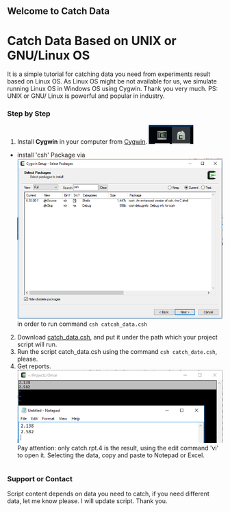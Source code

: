 ## Welcome to Catch Data

#   Catch Data Based on UNIX or GNU/Linux OS   #
  It is a simple tutorial for catching data you need from experiments result based on Linux OS. As Linux OS might be not available for us, we simulate running Linux OS in Windows OS using Cygwin. Thank you very much.
  PS: UNIX or GNU/ Linux is powerful and popular in industry.

### Step by Step
1. Install **Cygwin** in your computer from [Cygwin](https://www.cygwin.com/). ![Cygwin and Setup](https://github.com/t9527/catch_data/blob/master/Catch_data_3.PNG)
- install 'csh' Package via ![Cygwin Setup](https://github.com/t9527/catch_data/blob/master/Catch_data_4.PNG) in order to run command `csh catcah_data.csh`
2. Download [catch_data.csh](https://github.com/t9527/catch_data/blob/master/catch_data.csh), and put it under the path which your project script will run.
3. Run the script catch_data.csh using the command `csh catch_date.csh`, please.
4. Get reports. ![Reports](https://github.com/t9527/catch_data/blob/master/Catch_data_2.PNG) Pay attention: only catch.rpt.4 is the result, using the edit command 'vi' to open it. Selecting the data, copy and paste to Notepad or Excel.


```markdown


```

### Support or Contact

Script content depends on data you need to catch, if you need different data, let me know please. I will update script. Thank you.
